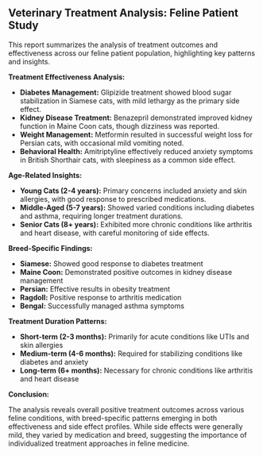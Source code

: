 ## Veterinary Treatment Analysis: Feline Patient Study

This report summarizes the analysis of treatment outcomes and effectiveness across our feline patient population, highlighting key patterns and insights.

**Treatment Effectiveness Analysis:**

* **Diabetes Management:** Glipizide treatment showed blood sugar stabilization in Siamese cats, with mild lethargy as the primary side effect.
* **Kidney Disease Treatment:** Benazepril demonstrated improved kidney function in Maine Coon cats, though dizziness was reported.
* **Weight Management:** Metformin resulted in successful weight loss for Persian cats, with occasional mild vomiting noted.
* **Behavioral Health:** Amitriptyline effectively reduced anxiety symptoms in British Shorthair cats, with sleepiness as a common side effect.

**Age-Related Insights:**

* **Young Cats (2-4 years):** Primary concerns included anxiety and skin allergies, with good response to prescribed medications.
* **Middle-Aged (5-7 years):** Showed varied conditions including diabetes and asthma, requiring longer treatment durations.
* **Senior Cats (8+ years):** Exhibited more chronic conditions like arthritis and heart disease, with careful monitoring of side effects.

**Breed-Specific Findings:**

* **Siamese:** Showed good response to diabetes treatment
* **Maine Coon:** Demonstrated positive outcomes in kidney disease management
* **Persian:** Effective results in obesity treatment
* **Ragdoll:** Positive response to arthritis medication
* **Bengal:** Successfully managed asthma symptoms

**Treatment Duration Patterns:**

* **Short-term (2-3 months):** Primarily for acute conditions like UTIs and skin allergies
* **Medium-term (4-6 months):** Required for stabilizing conditions like diabetes and anxiety
* **Long-term (6+ months):** Necessary for chronic conditions like arthritis and heart disease

**Conclusion:**

The analysis reveals overall positive treatment outcomes across various feline conditions, with breed-specific patterns emerging in both effectiveness and side effect profiles. While side effects were generally mild, they varied by medication and breed, suggesting the importance of individualized treatment approaches in feline medicine.